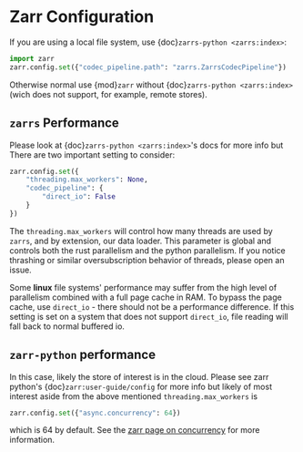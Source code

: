 # Zarr Configuration

If you are using a local file system, use {doc}`zarrs-python <zarrs:index>`:

```python
import zarr
zarr.config.set({"codec_pipeline.path": "zarrs.ZarrsCodecPipeline"})
```

Otherwise normal use {mod}`zarr` without {doc}`zarrs-python <zarrs:index>` (wich does not support, for example, remote stores).

## `zarrs` Performance

Please look at {doc}`zarrs-python <zarrs:index>`'s docs for more info but There are two important setting to consider:

```python
zarr.config.set({
    "threading.max_workers": None,
    "codec_pipeline": {
        "direct_io": False
    }
})
```

The `threading.max_workers` will control how many threads are used by `zarrs`, and by extension, our data loader.
This parameter is global and controls both the rust parallelism and the python parallelism.
If you notice thrashing or similar oversubscription behavior of threads, please open an issue.

Some **linux** file systems' performance may suffer from the high level of parallelism combined with a full page cache in RAM.
To bypass the page cache, use `direct_io` - there should not be a performance difference.
If this setting is set on a system that does not support `direct_io`, file reading will fall back to normal buffered io.

## `zarr-python` performance

In this case, likely the store of interest is in the cloud.
Please see zarr python's {doc}`zarr:user-guide/config` for more info but likely of most interest aside from the above mentioned `threading.max_workers` is

```python
zarr.config.set({"async.concurrency": 64})
```

which is 64 by default.
See the [zarr page on concurrency](https://zarr.readthedocs.io/en/latest/user-guide/consolidated_metadata/#synchronization-and-concurrency) for more information.
